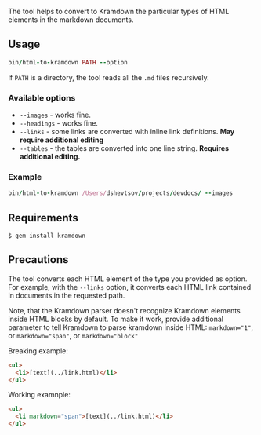 The tool helps to convert to Kramdown the particular types of HTML elements in the markdown documents.

## Usage

```ruby
bin/html-to-kramdown PATH --option
```

If `PATH` is a directory, the tool reads all the `.md` files recursively.

### Available options

- `--images` - works fine.
- `--headings` - works fine.
- `--links` - some links are converted with inline link definitions. __May require additional editing__
- `--tables` - the tables are converted into one line string. __Requires additional editing.__

### Example

```ruby
bin/html-to-kramdown /Users/dshevtsov/projects/devdocs/ --images
```

## Requirements

```
$ gem install kramdown
```

## Precautions

The tool converts each HTML element of the type you provided as option.
For example, with the `--links` option, it converts each HTML link contained in documents in the requested path.

Note, that the Kramdown parser doesn't recognize Kramdown elements inside HTML blocks by default.
To make it work, provide additional parameter to tell Kramdown to parse kramdown inside HTML: `markdown="1"`, or `markdown="span"`, or `markdown="block"`

Breaking example:
```html
<ul>
  <li>[text](../link.html)</li>
</ul>
```

Working examnple:
```html
<ul>
  <li markdown="span">[text](../link.html)</li>
</ul>
```
